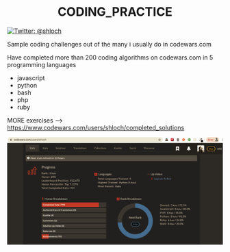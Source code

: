 <h1 align="center">CODING_PRACTICE</h1>
<p>
            <a href="https://twitter.com/shloch" target="_blank">
                <img alt="Twitter: @shloch" src="https://img.shields.io/twitter/follow/shloch.svg?style=social" />
            </a> <br/>
</p>

Sample coding challenges out of the many i usually do in codewars.com

Have completed more than 200 coding algorithms on codewars.com in 5 programming languages
- javascript
- python
- bash
- php
- ruby

MORE exercises --> https://www.codewars.com/users/shloch/completed_solutions

![alt text](https://github.com/shloch/CODING_PRACTICE/blob/master/profile.png)
